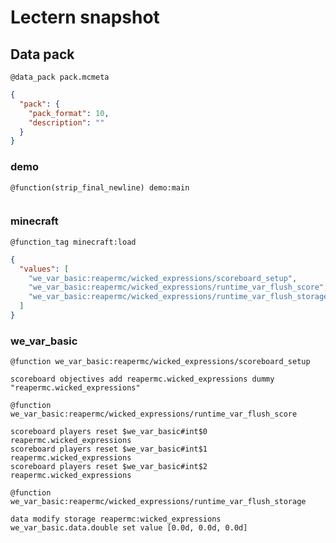 # Lectern snapshot

## Data pack

`@data_pack pack.mcmeta`

```json
{
  "pack": {
    "pack_format": 10,
    "description": ""
  }
}
```

### demo

`@function(strip_final_newline) demo:main`

```mcfunction

```

### minecraft

`@function_tag minecraft:load`

```json
{
  "values": [
    "we_var_basic:reapermc/wicked_expressions/scoreboard_setup",
    "we_var_basic:reapermc/wicked_expressions/runtime_var_flush_score",
    "we_var_basic:reapermc/wicked_expressions/runtime_var_flush_storage"
  ]
}
```

### we_var_basic

`@function we_var_basic:reapermc/wicked_expressions/scoreboard_setup`

```mcfunction
scoreboard objectives add reapermc.wicked_expressions dummy "reapermc.wicked_expressions"
```

`@function we_var_basic:reapermc/wicked_expressions/runtime_var_flush_score`

```mcfunction
scoreboard players reset $we_var_basic#int$0 reapermc.wicked_expressions
scoreboard players reset $we_var_basic#int$1 reapermc.wicked_expressions
scoreboard players reset $we_var_basic#int$2 reapermc.wicked_expressions
```

`@function we_var_basic:reapermc/wicked_expressions/runtime_var_flush_storage`

```mcfunction
data modify storage reapermc:wicked_expressions we_var_basic.data.double set value [0.0d, 0.0d, 0.0d]
```
